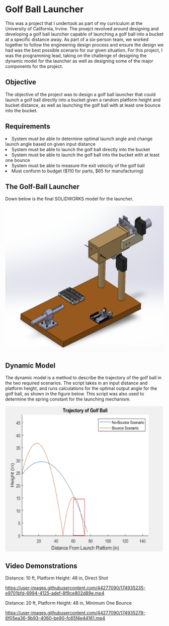 # Golf Ball Launcher

This was a project that I undertook as part of my curriculum at the University of California, Irvine. The proejct revolved around designing and developing a golf ball launcher capable of launching a golf ball into a bucket at a specific distance away. As part of a six-person team, we worked together to follow the engineering design process and ensure the design we had was the best possible scenario for our given situation. For this project, I was the programming lead, taking on the challenge of designing the dynamic model for the launcher as well as designing some of the major components for the project. 

## Objective
The objective of the project was to design a golf ball launcher that could launch a golf ball directly into a bucket given a random platform height and bucket distance, as well as launching the golf ball with at least one bounce into the bucket. 

## Requirements
<li>
  System must be able to determine optimal launch angle and change launch angle based on given input distance
</li>
<li>
  System must be able to launch the golf ball directly into the bucket
</li>
<li>
  System must be able to launch the golf ball into the bucket with at least one bounce
</li>
<li>
  System must be able to measure the exit velocity of the golf ball
</li>
<li>
  Must conform to budget ($110 for parts, $65 for manufacturing)
</li>
  
## The Golf-Ball Launcher
Down below is the final SOLIDWORKS model for the launcher. 
<p align="center">
  <img width="560" height="460" src="https://github.com/varmagokul6/Golf-Ball-Launcher/blob/main/images/golflaunch_cad.png">
</p>




## Dynamic Model
The dynamic model is a method to describe the trajectory of the golf ball in the two required scenarios. The script takes in an input distance and platform height, and 
runs calculations for the optimal output angle for the golf ball, as shown in the figure below. This script was also used to determine the spring constant for the
launching mechanism.
<p align="center">
  <img width="560" height="460" src="https://github.com/varmagokul6/Golf-Ball-Launcher/blob/main/images/dynamic_model.png">
</p>

## Video Demonstrations

Distance: 10 ft, Platform Height: 48 in, Direct Shot

https://user-images.githubusercontent.com/44277090/174935235-e9701bfd-6994-4125-adef-8f9ce802d89e.mp4



Distance: 20 ft, Platform Height: 48 in, Minimum One Bounce

https://user-images.githubusercontent.com/44277090/174935278-6f05ea36-9b93-4060-be90-fc65f4e44161.mp4





